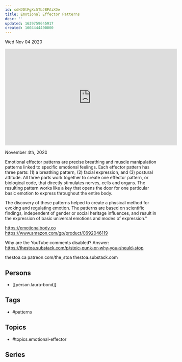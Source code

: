 ```yaml
---
id: sdHJOtFgXc5TbJ8PAiXDe
title: Emotional Effector Patterns
desc: ''
updated: 1639759645917
created: 1604444400000
---
```





Wed Nov 04 2020

<iframe width="560" height="315" src="https://www.youtube.com/embed/IpRpr6UfH5M" title="Emotional Effector Patterns w/ Laura Bond" frameborder="0" allow="accelerometer; autoplay; clipboard-write; encrypted-media; gyroscope; picture-in-picture" allowfullscreen ></iframe>

November 4th, 2020

Emotional effector patterns are precise breathing and muscle manipulation patterns linked to specific emotional feelings. Each effector pattern has three parts: (1) a breathing pattern, (2) facial expression, and (3) postural attitude. All three parts work together to create one effector pattern, or biological code, that directly stimulates nerves, cells and organs. The resulting pattern works like a key that opens the door for one particular basic emotion to express throughout the entire body.

The discovery of these patterns helped to create a physical method for evoking and regulating emotion. The patterns are based on scientific findings, independent of gender or social heritage influences, and result in the expression of basic universal emotions and modes of expression."

https://emotionalbody.co
https://www.amazon.com/gp/product/0692046119

Why are the YouTube comments disabled? Answer: https://thestoa.substack.com/p/stoic-punk-or-why-you-should-stop

thestoa.ca
patreon.com/the_stoa
thestoa.substack.com

## Persons

- [[person.laura-bond]]

## Tags

- #patterns

## Topics

- #topics.emotional-effector

## Series



